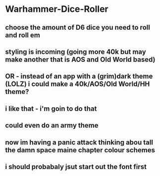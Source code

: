# Warhammer-Dice-Roller
choose the amount of D6 dice you need to roll and roll em
-
styling is incoming (going more 40k but may make another that is AOS and Old World based)
-
OR - instead of an app with a (grim)dark theme (LOLZ) i could make a 40k/AOS/Old World/HH theme?
-
i like that - i'm goin to do that
-
could even do an army theme
-
now im having a panic attack thinking abou tall the damn space maine chapter colour schemes
-
i should probabaly jsut start out the font first
-